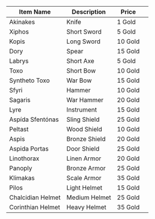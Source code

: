 | Item  Name        | Description   | Price   |     |
| ----------------- | ------------- | ------- | --- |
| Akinakes          | Knife         | 1 Gold  |     |
| Xiphos            | Short Sword   | 5 Gold  |     |
| Kopis             | Long Sword    | 10 Gold |     |
| Dory              | Spear         | 15 Gold |     |
| Labrys            | Short Axe     | 5 Gold  |     |
| Toxo              | Short Bow     | 10 Gold |     |
| Syntheto Toxo     | War Bow       | 15 Gold |     |
| Sfyri             | Hammer        | 10 Gold |     |
| Sagaris           | War Hammer    | 20 Gold |     |
| Lyre              | Instrument    | 15 Gold |     |
| Aspída Sfentónas  | Sling Shield  | 25 Gold |     |
| Peltast           | Wood Shield   | 10 Gold |     |
| Aspis             | Bronze Shield | 20 Gold |     |
| Aspida Portas     | Door Shield   | 25 Gold |     |
| Linothorax        | Linen Armor   | 20 Gold |     |
| Panoply           | Bronze Armor  | 25 Gold |     |
| Klimakas          | Scale Armor   | 35 Gold |     |
| Pilos             | Light Helmet  | 15 Gold |     |
| Chalcidian Helmet | Medium Helmet | 25 Gold |     |
| Corinthian Helmet | Heavy Helmet  | 35 Gold |     |
